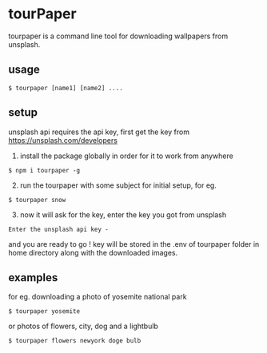 # tourPaper

tourpaper is a command line tool for downloading wallpapers from unsplash.

## usage
````
$ tourpaper [name1] [name2] ....
````

## setup
unsplash api requires the api key, first get the key from https://unsplash.com/developers

1. install the package globally in order for it to work from anywhere
````
$ npm i tourpaper -g
````

2. run the tourpaper with some subject for initial setup, for eg.
````
$ tourpaper snow
````

3. now it will ask for the key, enter the key you got from unsplash
````
Enter the unsplash api key -
````

and you are ready to go ! 
key will be stored in the .env of tourpaper folder in home directory
along with the downloaded images.

## examples

for eg. downloading a photo of yosemite national park
````
$ tourpaper yosemite
````
or photos of flowers, city, dog and a lightbulb

````
$ tourpaper flowers newyork doge bulb
````
